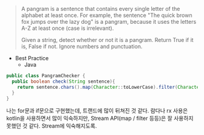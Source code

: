
> A pangram is a sentence that contains every single letter of the alphabet at least once. For example, the sentence "The quick brown fox jumps over the lazy dog" is a pangram, because it uses the letters A-Z at least once (case is irrelevant).
>
> Given a string, detect whether or not it is a pangram. Return True if it is, False if not. Ignore numbers and punctuation.

- Best Practice
    - Java
~~~java
public class PangramChecker {
  public boolean check(String sentence){
    return sentence.chars().map(Character::toLowerCase).filter(Character::isAlphabetic).distinct().count() == 26;
  }
}
~~~
나는 for문과 if문으로 구현했는데, 트랜드에 많이 뒤쳐진 것 같다.
람다나 rx 사용은 kotlin을 사용하면서 많이 익숙하지만, Stream API(map / filter 등등)은 잘 사용하지 못했던 것 같다. Stream에 익숙해지도록.
